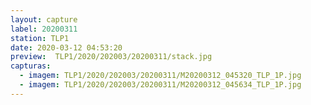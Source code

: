 ```yaml
---
layout: capture
label: 20200311
station: TLP1
date: 2020-03-12 04:53:20
preview:  TLP1/2020/202003/20200311/stack.jpg
capturas:
  - imagem: TLP1/2020/202003/20200311/M20200312_045320_TLP_1P.jpg
  - imagem: TLP1/2020/202003/20200311/M20200312_045634_TLP_1P.jpg
---
```

